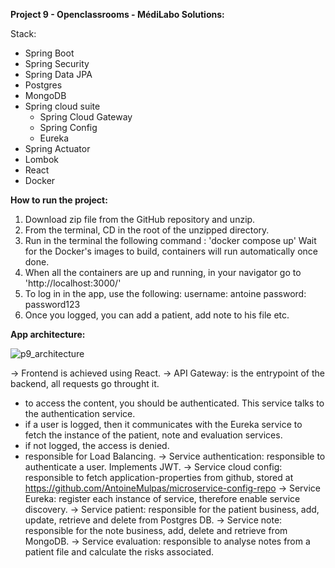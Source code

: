 **Project 9 - Openclassrooms - MédiLabo Solutions:**

Stack:
- Spring Boot
- Spring Security
- Spring Data JPA
- Postgres
- MongoDB
- Spring cloud suite
  - Spring Cloud Gateway
  - Spring Config
  - Eureka
- Spring Actuator
- Lombok
- React
- Docker

**How to run the project:**

1. Download zip file from the GitHub repository and unzip.
2. From the terminal, CD in the root of the unzipped directory.
3. Run in the terminal the following command : 'docker compose up'
   Wait for the Docker's images to build, containers will run automatically once done. 
4. When all the containers are up and running, in your navigator go to 'http://localhost:3000/'
5. To log in in the app, use the following:
   username: antoine
   password: password123
6. Once you logged, you can add a patient, add note to his file etc.

**App architecture:**   

![p9_architecture](https://github.com/AntoineMulpas/project_9/assets/91942255/e01bbb95-e704-4223-ba48-1b4e3f2e8574)

-> Frontend is achieved using React. 
-> API Gateway: is the entrypoint of the backend, all requests go throught it. 
  - to access the content, you should be authenticated. This service talks to the authentication service.
  - if a user is logged, then it communicates with the Eureka service to fetch the instance of the patient, note and evaluation services.
  - if not logged, the access is denied.
  - responsible for Load Balancing.
-> Service authentication: responsible to authenticate a user. Implements JWT.
-> Service cloud config: responsible to fetch application-properties from github, stored at https://github.com/AntoineMulpas/microservice-config-repo
-> Service Eureka: register each instance of service, therefore enable service discovery.
-> Service patient: responsible for the patient business, add, update, retrieve and delete from Postgres DB.
-> Service note: responsible for the note business, add, delete and retrieve from MongoDB.
-> Service evaluation: responsible to analyse notes from a patient file and calculate the risks associated. 
